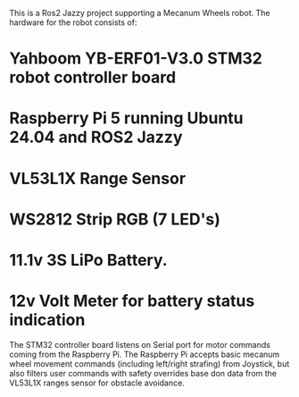 This is a Ros2 Jazzy project supporting a Mecanum Wheels robot. 
The hardware for the robot consists of:
  # Yahboom YB-ERF01-V3.0 STM32 robot controller board 
  # Raspberry Pi 5 running Ubuntu 24.04 and ROS2 Jazzy
  # VL53L1X Range Sensor
  # WS2812 Strip RGB (7 LED's) 
  # 11.1v 3S LiPo Battery.
  # 12v Volt Meter for battery status indication
The STM32 controller board listens on Serial port for motor commands coming from the Raspberry Pi.
The Raspberry Pi accepts basic mecanum wheel movement commands (including left/right strafing)
from Joystick, but also filters user commands with safety overrides base don data from the
VL53L1X ranges sensor for obstacle avoidance.
